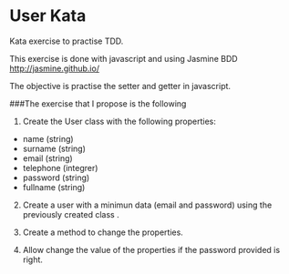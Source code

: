 User Kata
=========

Kata exercise to practise TDD.

This exercise is done with javascript and using Jasmine BDD http://jasmine.github.io/ 

The objective is practise the setter and getter in javascript.

###The exercise that I propose is the following

1. Create the User class with the following properties:

- name (string)
- surname (string)
- email (string)
- telephone (integrer)
- password (string)
- fullname (string)


2. Create a user with a minimun data (email and password) using the previously created class . 

3. Create a method to change the properties. 

4. Allow change the value of the properties if the password provided is right.



